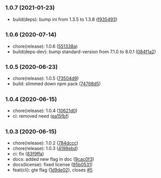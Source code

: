 ## <small>1.0.7 (2021-01-23)</small>

* build(deps): bump ini from 1.3.5 to 1.3.8 ([f935493](https://github.com/Kirkhammetz/lcov-total/commit/f935493))



## <small>1.0.6 (2020-07-14)</small>

* chore(release): 1.0.6 ([551338a](https://github.com/Kirkhammetz/lcov-total/commit/551338a))
* build(deps-dev): bump standard-version from 7.1.0 to 8.0.1 ([084f1a2](https://github.com/Kirkhammetz/lcov-total/commit/084f1a2))



## <small>1.0.5 (2020-06-23)</small>

* chore(release): 1.0.5 ([73504d9](https://github.com/Kirkhammetz/lcov-total/commit/73504d9))
* build: slimmed down npm pack ([74768d5](https://github.com/Kirkhammetz/lcov-total/commit/74768d5))



## <small>1.0.4 (2020-06-15)</small>

* chore(release): 1.0.4 ([10621d0](https://github.com/Kirkhammetz/lcov-total/commit/10621d0))
* ci: removed need ([ea15fbf](https://github.com/Kirkhammetz/lcov-total/commit/ea15fbf))



## <small>1.0.3 (2020-06-15)</small>

* chore(release): 1.0.2 ([784dccc](https://github.com/Kirkhammetz/lcov-total/commit/784dccc))
* chore(release): 1.0.3 ([4198ebd](https://github.com/Kirkhammetz/lcov-total/commit/4198ebd))
* ci: fix ([83f9ffa](https://github.com/Kirkhammetz/lcov-total/commit/83f9ffa))
* docs: added new flag in doc ([9cac0f3](https://github.com/Kirkhammetz/lcov-total/commit/9cac0f3))
* docs(license): fixed license ([95b0531](https://github.com/Kirkhammetz/lcov-total/commit/95b0531))
* feat(cli): gte flag ([1d9de02](https://github.com/Kirkhammetz/lcov-total/commit/1d9de02)), closes [#5](https://github.com/Kirkhammetz/lcov-total/issues/5)



